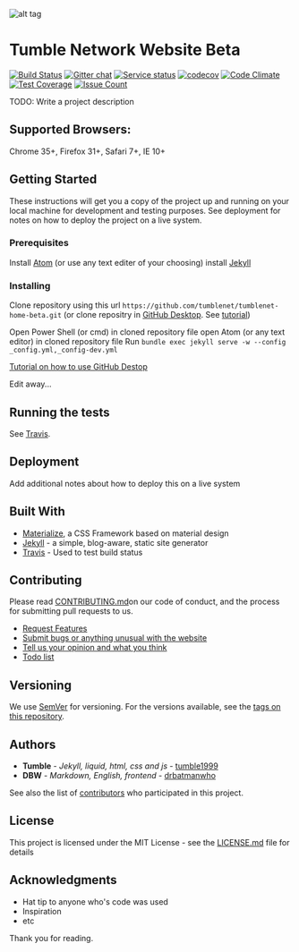 ![alt tag](http://search.tumblenet.tk/img/TumbleNet.png)
# Tumble Network Website Beta
[![Build Status](https://travis-ci.org/tumblenet/beta.tumblenet.cu.cc.svg)](https://travis-ci.org/tumblenet/beta.tumblenet.cu.cc)
[![Gitter chat](https://badges.gitter.im/tumblenet/beta.tumblenet.cu.cc.png)](https://gitter.im/tumblenet/beta.tumblenet.cu.cc)
[![Service status](https://assertible.com/apis/9be869bb-1242-4ee2-8f15-9b79b85d53cf/status?api_token=oxAHFbN0T45rbq2f)](https://assertible.com/dashboard#/services/9be869bb-1242-4ee2-8f15-9b79b85d53cf)
[![codecov](https://codecov.io/gh/tumblenet/beta.tumblenet.cu.cc/branch/master/graph/badge.svg)](https://codecov.io/gh/tumblenet/beta.tumblenet.cu.cc)
[![Code Climate](https://codeclimate.com/github/tumblenet/beta.tumblenet.cu.cc/badges/gpa.svg)](https://codeclimate.com/github/tumblenet/beta.tumblenet.cu.cc)
[![Test Coverage](https://codeclimate.com/github/tumblenet/beta.tumblenet.cu.cc/badges/coverage.svg)](https://codeclimate.com/github/tumblenet/beta.tumblenet.cu.cc/coverage)
[![Issue Count](https://codeclimate.com/github/tumblenet/beta.tumblenet.cu.cc/badges/issue_count.svg)](https://codeclimate.com/github/tumblenet/beta.tumblenet.cu.cc)

TODO: Write a project description

## Supported Browsers:
Chrome 35+, Firefox 31+, Safari 7+, IE 10+

## Getting Started
These instructions will get you a copy of the project up and running on your local machine for development and testing purposes. See deployment for notes on how to deploy the project on a live system.

### Prerequisites
Install [Atom][atom-website] (or use any text editer of your choosing)
install [Jekyll][jekyll-install]

### Installing
Clone repository using this url `https://github.com/tumblenet/tumblenet-home-beta.git`
(or clone repositry in [GitHub Desktop][gh-desktop]. See [tutorial](https://help.github.com/desktop/guides/contributing/cloning-a-repository-from-github-to-github-desktop/))

Open Power Shell (or cmd) in cloned repository file
open Atom (or any text editor) in cloned repository file
Run `bundle exec jekyll serve -w --config _config.yml,_config-dev.yml`

[Tutorial on how to use GitHub Destop](https://help.github.com/desktop/guides/contributing/)

Edit away...

## Running the tests
See [Travis][travis].

## Deployment
Add additional notes about how to deploy this on a live system

## Built With
* [Materialize](http://materializecss.com/), a CSS Framework based on material design
* [Jekyll](http://jekyllrb.com/) -  a simple, blog-aware, static site generator
* [Travis](https://travis-ci.org) - Used to test build status

## Contributing
Please read [CONTRIBUTING.md][contributing]on our code of conduct, and the process for submitting pull requests to us.

* [Request Features][features]
* [Submit bugs or anything unusual with the website][issues]
* [Tell us your opinion and what you think][feedback]
* [Todo list][todo]

## Versioning
We use [SemVer](http://semver.org/) for versioning. For the versions available, see the [tags on this repository](https://github.com/tumblenet/tumblenet-home-beta/tags). 

## Authors
* **Tumble** - *Jekyll, liquid, html, css and js* - [tumble1999](https://github.com/tumble1999)
* **DBW** - *Markdown, English, frontend* - [drbatmanwho](https://github.com/drbatmanwho)

See also the list of [contributors](https://github.com/tumblenet/beta.tumblenet.cu.cc/contributors) who participated in this project.

## License
This project is licensed under the MIT License - see the [LICENSE.md][license] file for details

## Acknowledgments
* Hat tip to anyone who's code was used
* Inspiration
* etc

[issues]: https://github.com/tumblenet/beta.tumblenet.cu.cc/issues/new
[features]: #15
[feedback]: #16
[todo]: #17
[license]:LICENSE.md
[contributing]:.ithub/CONTRIBUTING.md
[jekyll-install]: http://jekyllrb.com/docs/installation/
[atom-website]: http://atom.io
[travis]: https://travis-ci.org/tumblenet/beta.tumblenet.cu.cc
[gh-desktop]: https://desktop.github.com/

Thank you for reading.
